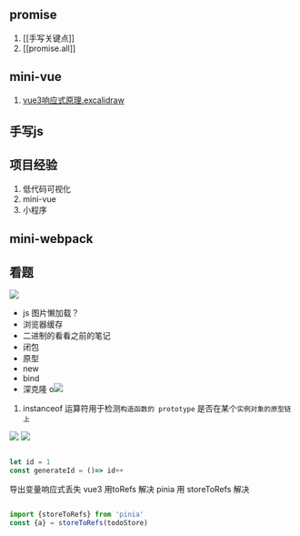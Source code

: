 ## promise
1. [[手写关键点]]
2. [[promise.all]]
## mini-vue
1. [vue3响应式原理.excalidraw](vue3响应式原理.excalidraw.md)
## 手写js
## 项目经验
1. 低代码可视化
2. mini-vue 
3. 小程序

## mini-webpack





## 看题
![](Pasted%20image%2020220801162907.png)
- js 图片懒加载？
- 浏览器缓存
- 二进制的看看之前的笔记
- 闭包
- 原型
- new
- bind
- 深克隆
o![](Pasted%20image%2020220802145058.png)
1. instanceof 运算符用于检测`构造函数的 prototype` 是否在某个`实例对象的原型链上`





![](Pasted%20image%2020220810193305.png)
![](Pasted%20image%2020220810193858.png)


```ts

let id = 1
const generateId = ()=> id++
```

导出变量响应式丢失
vue3 用toRefs 解决
pinia 用 storeToRefs  解决
```ts

import {storeToRefs} from 'pinia'
const {a} = storeToRefs(todoStore)
```